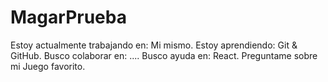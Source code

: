 # MagarPrueba

<!-- prueba de descomentación -->

Estoy actualmente trabajando en: Mi mismo.
Estoy aprendiendo: Git & GitHub.
Busco colaborar en: ....
Busco ayuda en: React.
Preguntame sobre mi Juego favorito.

